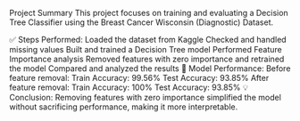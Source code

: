 Project Summary
This project focuses on training and evaluating a Decision Tree Classifier using the Breast Cancer Wisconsin (Diagnostic) Dataset.

✅ Steps Performed:
Loaded the dataset from Kaggle
Checked and handled missing values
Built and trained a Decision Tree model
Performed Feature Importance analysis
Removed features with zero importance and retrained the model
Compared and analyzed the results
🎯 Model Performance:
Before feature removal:
Train Accuracy: 99.56%
Test Accuracy: 93.85%
After feature removal:
Train Accuracy: 100%
Test Accuracy: 93.85%
💡 Conclusion:
Removing features with zero importance simplified the model without sacrificing performance, making it more interpretable.


